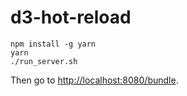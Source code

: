 # d3-hot-reload

    npm install -g yarn
    yarn
    ./run_server.sh

Then go to [http://localhost:8080/bundle](http://localhost:8080/bundle).
